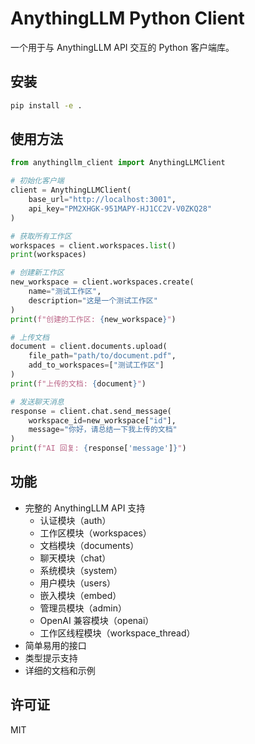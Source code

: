 # AnythingLLM Python Client

一个用于与 AnythingLLM API 交互的 Python 客户端库。

## 安装

```bash
pip install -e .
```

## 使用方法

```python
from anythingllm_client import AnythingLLMClient

# 初始化客户端
client = AnythingLLMClient(
    base_url="http://localhost:3001",
    api_key="PM2XHGK-951MAPY-HJ1CC2V-V0ZKQ28"
)

# 获取所有工作区
workspaces = client.workspaces.list()
print(workspaces)

# 创建新工作区
new_workspace = client.workspaces.create(
    name="测试工作区",
    description="这是一个测试工作区"
)
print(f"创建的工作区: {new_workspace}")

# 上传文档
document = client.documents.upload(
    file_path="path/to/document.pdf",
    add_to_workspaces=["测试工作区"]
)
print(f"上传的文档: {document}")

# 发送聊天消息
response = client.chat.send_message(
    workspace_id=new_workspace["id"],
    message="你好，请总结一下我上传的文档"
)
print(f"AI 回复: {response['message']}")
```

## 功能

- 完整的 AnythingLLM API 支持
  - 认证模块（auth）
  - 工作区模块（workspaces）
  - 文档模块（documents）
  - 聊天模块（chat）
  - 系统模块（system）
  - 用户模块（users）
  - 嵌入模块（embed）
  - 管理员模块（admin）
  - OpenAI 兼容模块（openai）
  - 工作区线程模块（workspace_thread）
- 简单易用的接口
- 类型提示支持
- 详细的文档和示例

## 许可证

MIT
